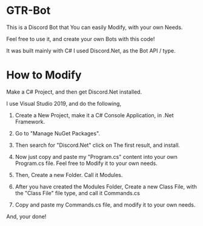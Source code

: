 # GTR-Bot

This is a Discord Bot that You can easily Modify, with your own Needs.

Feel free to use it, and create your own Bots with this code!

It was built mainly with C# I used Discord.Net, as the Bot API / type. 

# How to Modify

Make a C# Project, and then get Discord.Net installed. 

I use Visual Studio 2019, and do the following, 

1) Create a New Project, make it a C# Console Application, in .Net Framework.

2) Go to "Manage NuGet Packages".

3) Then search for "Discord.Net" click on The first result, and install. 

4) Now just copy and paste my "Program.cs" content into your own Program.cs file. Feel free to Modify it to your own needs.

5) Then, Create a new Folder. Call it Modules.

6) After you have created the Modules Folder, Create a new Class File, with the "Class File" file type, and call it Commands.cs

7) Copy and paste my Commands.cs file, and modify it to your own needs.

And, your done!
